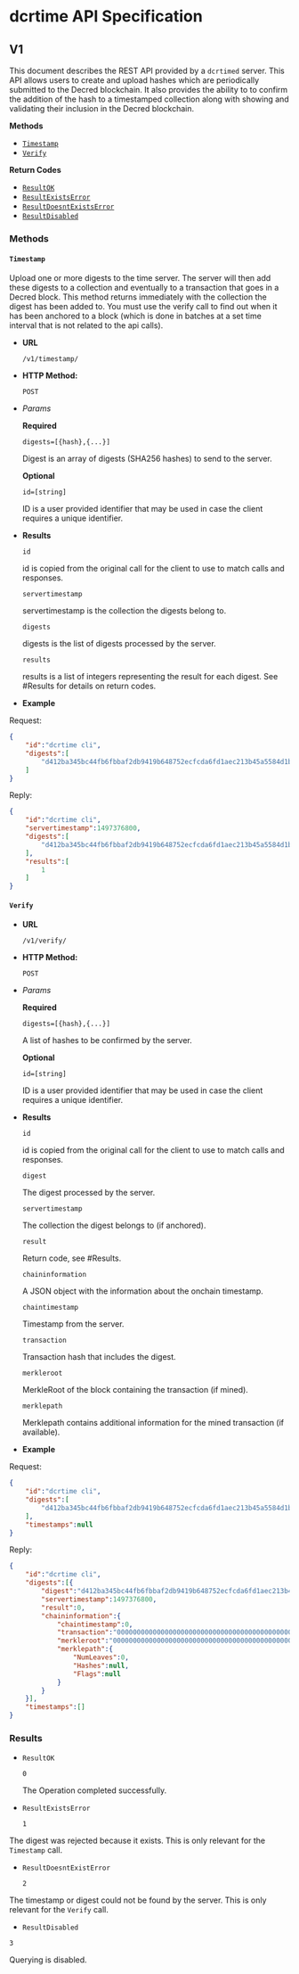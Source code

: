 # dcrtime API Specification

## V1

This document describes the REST API provided by a `dcrtimed` server.  This API allows users to create and upload hashes which are periodically submitted to the Decred blockchain.  It also provides the ability to to confirm the addition of the hash to a timestamped collection along with showing and validating their inclusion in the Decred blockchain.

**Methods**

- [`Timestamp`](#timestamp)
- [`Verify`](#verify)

**Return Codes**

- [`ResultOK`](#ResultOK)
- [`ResultExistsError`](#ResultExistsError)
- [`ResultDoesntExistsError`](#ResultDoesntExistsError)
- [`ResultDisabled`](#ResultDisabled)

### Methods

#### `Timestamp`

Upload one or more digests to the time server.  The server will then add these digests to a collection and eventually to a transaction that goes in a Decred block.  This method returns immediately with the collection the digest has been added to.  You must use the verify call to find out when it has been anchored to a block (which is done in batches at a set time interval that is not related to the api calls).

* **URL**

  `/v1/timestamp/`

* **HTTP Method:**

  `POST`

*  *Params*

	**Required**

   `digests=[{hash},{...}]`

    Digest is an array of digests (SHA256 hashes) to send to the server.

	**Optional**

   `id=[string]`

	ID is a user provided identifier that may be used in case the client requires a unique identifier.

* **Results**

	`id`

	id is copied from the original call for the client to use to match calls and responses.

	`servertimestamp`

	servertimestamp is the collection the digests belong to.

	`digests`

	digests is the list of digests processed by the server.

	`results`

	results is a list of integers representing the result for each digest.  See #Results for details on return codes.

* **Example**

Request:

```json
{
    "id":"dcrtime cli",
    "digests":[
        "d412ba345bc44fb6fbbaf2db9419b648752ecfcda6fd1aec213b45a5584d1b13"
    ]
}
```

Reply:

```json
{
    "id":"dcrtime cli",
	"servertimestamp":1497376800,
	"digests":[
	    "d412ba345bc44fb6fbbaf2db9419b648752ecfcda6fd1aec213b45a5584d1b13"
	],
	"results":[
	    1
	]
}
```

#### `Verify`

* **URL**

  `/v1/verify/`

* **HTTP Method:**

  `POST`

*  *Params*

	**Required**

	`digests=[{hash},{...}]`

	A list of hashes to be confirmed by the server.

	**Optional**

   `id=[string]`

	ID is a user provided identifier that may be used in case the client requires a unique identifier.

* **Results**

	`id`

	id is copied from the original call for the client to use to match calls and responses.

	`digest`

	The digest processed by the server.

	`servertimestamp`

	The collection the digest belongs to (if anchored).

	`result`

	Return code, see #Results.

	`chaininformation`

	A JSON object with the information about the onchain timestamp.

	`chaintimestamp`

	Timestamp from the server.

	`transaction`

	Transaction hash that includes the digest.

	`merkleroot`

	MerkleRoot of the block containing the transaction (if mined).

	`merklepath`

	Merklepath contains additional information for the mined transaction (if available).

* **Example**

Request:

```json
{
    "id":"dcrtime cli",
	"digests":[
        "d412ba345bc44fb6fbbaf2db9419b648752ecfcda6fd1aec213b45a5584d1b13"
    ],
	"timestamps":null
}
```

Reply:

```json
{
    "id":"dcrtime cli",
	"digests":[{
	    "digest":"d412ba345bc44fb6fbbaf2db9419b648752ecfcda6fd1aec213b45a5584d1b13",
	    "servertimestamp":1497376800,
	    "result":0,
	    "chaininformation":{
	        "chaintimestamp":0,
	        "transaction":"0000000000000000000000000000000000000000000000000000000000000000",
	        "merkleroot":"0000000000000000000000000000000000000000000000000000000000000000",
	        "merklepath":{
	            "NumLeaves":0,
	            "Hashes":null,
	            "Flags":null
	        }
	    }
	}],
	"timestamps":[]
}
```

### Results

* `ResultOK`

	`0`

	The Operation completed successfully.

* `ResultExistsError`

	`1`

The digest was rejected because it exists.  This is only relevant for the `Timestamp` call.

* `ResultDoesntExistError`

	`2`

The timestamp or digest could not be found by the server.  This is only relevant for the `Verify` call.

* `ResultDisabled`

`3`

Querying is disabled.
